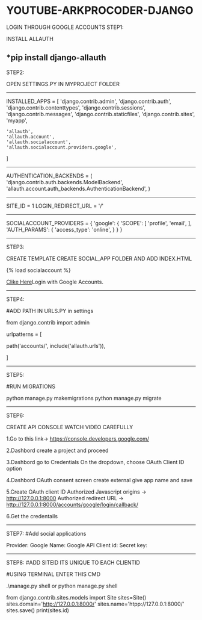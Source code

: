 # YOUTUBE-ARKPROCODER-DJANGO
 LOGIN THROUGH GOOGLE ACCOUNTS
STEP1:

INSTALL ALLAUTH

*pip install django-allauth
-------------------------------------------------------------------
STEP2:

 OPEN SETTINGS.PY IN MYPROJECT FOLDER
___________________________________________
INSTALLED_APPS = [
    'django.contrib.admin',
    'django.contrib.auth',
    'django.contrib.contenttypes',
    'django.contrib.sessions',
    'django.contrib.messages',
    'django.contrib.staticfiles',
    'django.contrib.sites',   
    'myapp',   
 
    'allauth',   
    'allauth.account',  
    'allauth.socialaccount',
    'allauth.socialaccount.providers.google', 
]
______________________________________________________________________
AUTHENTICATION_BACKENDS = (
 'django.contrib.auth.backends.ModelBackend',
 'allauth.account.auth_backends.AuthenticationBackend',
 )
________________________________________________________________________

SITE_ID = 1
LOGIN_REDIRECT_URL = '/'

______________________________________________________________________

SOCIALACCOUNT_PROVIDERS = {
    'google': {
        'SCOPE': [
            'profile',
            'email',
        ],
        'AUTH_PARAMS': {
            'access_type': 'online',
        }
    }
}
______________________________________________________________________

STEP3:

CREATE TEMPLATE CREATE SOCIAL_APP FOLDER AND ADD INDEX.HTML

{% load socialaccount %}
<!doctype html>

   <a href="{% provider_login_url 'google' %}" class="alert-link">Clike Here</a>Login with Google Accounts.
</div>
 

</html>


______________________________________________________________
STEP4:

#ADD PATH IN URLS.PY in settings

from django.contrib import admin


urlpatterns = [

path('accounts/', include('allauth.urls')),

]

_________________________________________________________________

STEP5:

#RUN MIGRATIONS

python manage.py makemigrations
python manage.py migrate

_________________________________________________________________
STEP6:

CREATE API CONSOLE WATCH VIDEO CAREFULLY

1.Go to this link-> https://console.developers.google.com/

2.Dashbord create a project and proceed

3.Dashbord go to Credentials  On the dropdown, choose OAuth Client ID option

4.Dashbord OAuth consent screen create external give app name and save

5.Create OAuth client ID 
Authorized Javascript origins -> http://127.0.0.1:8000
Authorized redirect URL -> http://127.0.0.1:8000/accounts/google/login/callback/

6.Get the credentails

____________________________________________________________________
STEP7:
#Add social applications

Provider: Google
Name: Google API
Client id: 
Secret key: 


_____________________________________________________


STEP8:
#ADD SITEID ITS UNIQUE TO EACH CLIENTID

#USING TERMINAL ENTER THIS CMD

.\manage.py shell or python manage.py shell

from django.contrib.sites.models import Site
sites=Site()
sites.domain='http://127.0.0.1:8000/'
sites.name='htpp://127.0.0.1:8000/'
sites.save()
print(sites.id)






